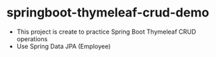 # springboot-thymeleaf-crud-demo
- This project is create to practice Spring Boot Thymeleaf CRUD operations
- Use Spring Data JPA (Employee)
